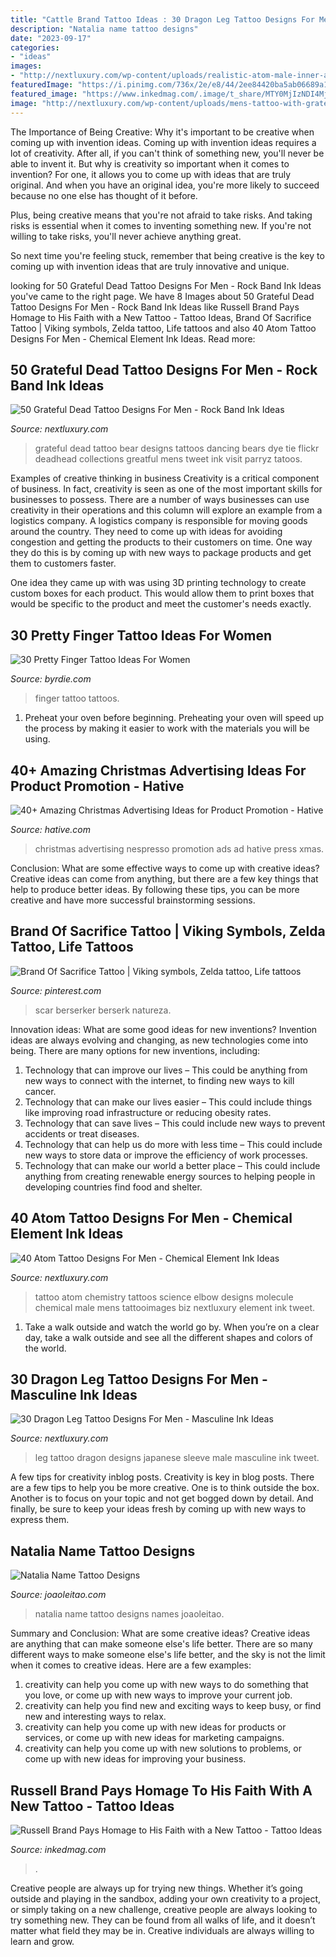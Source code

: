 ```yaml
---
title: "Cattle Brand Tattoo Ideas : 30 Dragon Leg Tattoo Designs For Men"
description: "Natalia name tattoo designs"
date: "2023-09-17"
categories:
- "ideas"
images:
- "http://nextluxury.com/wp-content/uploads/realistic-atom-male-inner-arm-tattoo-ideas.jpg"
featuredImage: "https://i.pinimg.com/736x/2e/e8/44/2ee84420ba5ab06689a1b2befcf229c4--scar-tattoo-tattoo-life.jpg"
featured_image: "https://www.inkedmag.com/.image/t_share/MTY0MjIzNDI4MjM5MzAzODA5/russellbrandtattoo-fb.jpg"
image: "http://nextluxury.com/wp-content/uploads/mens-tattoo-with-grateful-dead-bear-colorful-design.jpg"
---
```



The Importance of Being Creative: Why it's important to be creative when coming up with invention ideas.
Coming up with invention ideas requires a lot of creativity. After all, if you can't think of something new, you'll never be able to invent it.
But why is creativity so important when it comes to invention? For one, it allows you to come up with ideas that are truly original. And when you have an original idea, you're more likely to succeed because no one else has thought of it before.

Plus, being creative means that you're not afraid to take risks. And taking risks is essential when it comes to inventing something new. If you're not willing to take risks, you'll never achieve anything great.

So next time you're feeling stuck, remember that being creative is the key to coming up with invention ideas that are truly innovative and unique.

	

		
looking for 50 Grateful Dead Tattoo Designs For Men - Rock Band Ink Ideas you've came to the right page. We have 8 Images about 50 Grateful Dead Tattoo Designs For Men - Rock Band Ink Ideas like Russell Brand Pays Homage to His Faith with a New Tattoo - Tattoo Ideas, Brand Of Sacrifice Tattoo | Viking symbols, Zelda tattoo, Life tattoos and also 40 Atom Tattoo Designs For Men - Chemical Element Ink Ideas. Read more:
		
    
## 50 Grateful Dead Tattoo Designs For Men - Rock Band Ink Ideas

<img loading=lazy src="http://nextluxury.com/wp-content/uploads/mens-tattoo-with-grateful-dead-bear-colorful-design.jpg" onerror="this.onerror=null;this.src='https://tse4.mm.bing.net/th?id=OIP.IOJPa55FA9qMoLYTeIOKKAAAAA&amp;pid=15.1';" alt="50 Grateful Dead Tattoo Designs For Men - Rock Band Ink Ideas">

_Source: nextluxury.com_

>grateful dead tattoo bear designs tattoos dancing bears dye tie flickr deadhead collections greatful mens tweet ink visit parryz tatoos. 

	

Examples of creative thinking in business
Creativity is a critical component of business. In fact, creativity is seen as one of the most important skills for businesses to possess. There are a number of ways businesses can use creativity in their operations and this column will explore an example from a logistics company. 
A logistics company is responsible for moving goods around the country. They need to come up with ideas for avoiding congestion and getting the products to their customers on time. One way they do this is by coming up with new ways to package products and get them to customers faster.

One idea they came up with was using 3D printing technology to create custom boxes for each product. This would allow them to print boxes that would be specific to the product and meet the customer's needs exactly.

    
## 30 Pretty Finger Tattoo Ideas For Women

<img loading=lazy src="https://www.byrdie.com/thmb/bNf62NCpSvzPVAJPO2H6gHsTFxo=/700x700/filters:fill(auto,1)/fingertat-cca6e310cf1e45dabfdeaad7a2b686e1.jpg" onerror="this.onerror=null;this.src='https://tse4.mm.bing.net/th?id=OIP.EwGp1Is2a8Xk1NHSBJRwywHaHa&amp;pid=15.1';" alt="30 Pretty Finger Tattoo Ideas For Women">

_Source: byrdie.com_

>finger tattoo tattoos. 

	

1. Preheat your oven before beginning. Preheating your oven will speed up the process by making it easier to work with the materials you will be using.

    
## 40+ Amazing Christmas Advertising Ideas For Product Promotion - Hative

<img loading=lazy src="https://hative.com/wp-content/uploads/2013/10/xmas-ads/nespresso-christmas-ads-9.jpg" onerror="this.onerror=null;this.src='https://tse2.mm.bing.net/th?id=OIP.i6hFLlL1v3KHWBoooUc88gHaKl&amp;pid=15.1';" alt="40+ Amazing Christmas Advertising Ideas for Product Promotion - Hative">

_Source: hative.com_

>christmas advertising nespresso promotion ads ad hative press xmas. 

	

Conclusion: What are some effective ways to come up with creative ideas?
Creative ideas can come from anything, but there are a few key things that help to produce better ideas. By following these tips, you can be more creative and have more successful brainstorming sessions.

    
## Brand Of Sacrifice Tattoo | Viking Symbols, Zelda Tattoo, Life Tattoos

<img loading=lazy src="https://i.pinimg.com/736x/2e/e8/44/2ee84420ba5ab06689a1b2befcf229c4--scar-tattoo-tattoo-life.jpg" onerror="this.onerror=null;this.src='https://tse2.mm.bing.net/th?id=OIP.t-vdKa1tuU-iwRCBR909QgHaHa&amp;pid=15.1';" alt="Brand Of Sacrifice Tattoo | Viking symbols, Zelda tattoo, Life tattoos">

_Source: pinterest.com_

>scar berserker berserk natureza. 

	

Innovation ideas: What are some good ideas for new inventions?
Invention ideas are always evolving and changing, as new technologies come into being. There are many options for new inventions, including: 
1) Technology that can improve our lives – This could be anything from new ways to connect with the internet, to finding new ways to kill cancer. 
2) Technology that can make our lives easier – This could include things like improving road infrastructure or reducing obesity rates. 
3) Technology that can save lives – This could include new ways to prevent accidents or treat diseases. 
4) Technology that can help us do more with less time – This could include new ways to store data or improve the efficiency of work processes. 
5) Technology that can make our world a better place – This could include anything from creating renewable energy sources to helping people in developing countries find food and shelter.

    
## 40 Atom Tattoo Designs For Men - Chemical Element Ink Ideas

<img loading=lazy src="http://nextluxury.com/wp-content/uploads/realistic-atom-male-inner-arm-tattoo-ideas.jpg" onerror="this.onerror=null;this.src='https://tse1.mm.bing.net/th?id=OIP.ZnSnpqulqJ9eB6J8RQnkagHaHa&amp;pid=15.1';" alt="40 Atom Tattoo Designs For Men - Chemical Element Ink Ideas">

_Source: nextluxury.com_

>tattoo atom chemistry tattoos science elbow designs molecule chemical male mens tattooimages biz nextluxury element ink tweet. 

	

1) Take a walk outside and watch the world go by. When you’re on a clear day, take a walk outside and see all the different shapes and colors of the world.

    
## 30 Dragon Leg Tattoo Designs For Men - Masculine Ink Ideas

<img loading=lazy src="http://nextluxury.com/wp-content/uploads/japanese-red-dragon-male-leg-sleeve-tattoo-ideas.jpg" onerror="this.onerror=null;this.src='https://tse2.mm.bing.net/th?id=OIP.NvZbgK-C_ofu3OYqzzlP9QHaGt&amp;pid=15.1';" alt="30 Dragon Leg Tattoo Designs For Men - Masculine Ink Ideas">

_Source: nextluxury.com_

>leg tattoo dragon designs japanese sleeve male masculine ink tweet. 

	

A few tips for creativity inblog posts.
Creativity is key in blog posts. There are a few tips to help you be more creative. One is to think outside the box. Another is to focus on your topic and not get bogged down by detail. And finally, be sure to keep your ideas fresh by coming up with new ways to express them.

    
## Natalia Name Tattoo Designs

<img loading=lazy src="https://www.joaoleitao.com/tattoo-name/files/female-names4/tattoo-design-name-natalia-06.png" onerror="this.onerror=null;this.src='https://tse2.mm.bing.net/th?id=OIP.ub--aGT2mW7Nz_fn0joTCQHaEO&amp;pid=15.1';" alt="Natalia Name Tattoo Designs">

_Source: joaoleitao.com_

>natalia name tattoo designs names joaoleitao. 

	

Summary and Conclusion: What are some creative ideas?
Creative ideas are anything that can make someone else's life better. There are so many different ways to make someone else's life better, and the sky is not the limit when it comes to creative ideas. Here are a few examples: 
1) creativity can help you come up with new ways to do something that you love, or come up with new ways to improve your current job. 
2) creativity can help you find new and exciting ways to keep busy, or find new and interesting ways to relax. 
3) creativity can help you come up with new ideas for products or services, or come up with new ideas for marketing campaigns. 
4) creativity can help you come up with new solutions to problems, or come up with new ideas for improving your business.

    
## Russell Brand Pays Homage To His Faith With A New Tattoo - Tattoo Ideas

<img loading=lazy src="https://www.inkedmag.com/.image/t_share/MTY0MjIzNDI4MjM5MzAzODA5/russellbrandtattoo-fb.jpg" onerror="this.onerror=null;this.src='https://tse3.mm.bing.net/th?id=OIP.itPpHURBte-q-MC2G32gagHaD4&amp;pid=15.1';" alt="Russell Brand Pays Homage to His Faith with a New Tattoo - Tattoo Ideas">

_Source: inkedmag.com_

>. 

	

Creative people are always up for trying new things. Whether it’s going outside and playing in the sandbox, adding your own creativity to a project, or simply taking on a new challenge, creative people are always looking to try something new. They can be found from all walks of life, and it doesn’t matter what field they may be in. Creative individuals are always willing to learn and grow.

